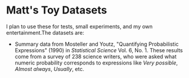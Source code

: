 # Matt's Toy Datasets

I plan to use these for tests, small experiments, and my own entertainment.The datasets are:

- Summary data from Mosteller and Youtz, "Quantifying Probabilistic Expressions" (1990) in *Statistical Science* Vol. 6, No. 1. These results come from a survey of 238 science writers, who were asked what numeric probability corresponds to expressions like *Very possible*, *Almost always*, *Usually*, etc. 


